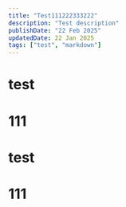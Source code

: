 ```yaml
---
title: "Test111222333222"
description: "Test description"
publishDate: "22 Feb 2025"
updatedDate: 22 Jan 2025
tags: ["test", "markdown"]
---
```


# test
# 111

# test
# 111